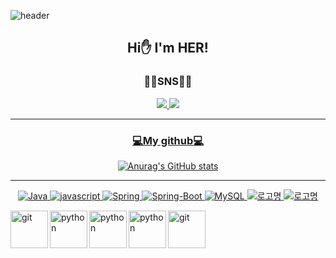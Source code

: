 ![header](https://capsule-render.vercel.app/api?type=waving&animation=fadeIn&color=auto&height=280&section=header&text=HER's%20room&fontSize=90)
<div align=center>

  
## Hi✋ I'm HER!   
   
### 🏳️‍🌈SNS🏳️‍🌈

</div>
<div align=center>
  <a href="https://www.instagram.com/min.sup/coding_ori">
<img src="https://img.shields.io/badge/Instagram-E4405F?style=for-the-badge&logo=Instagram&logoColor=white">  
  <a href="https://www.youtube.com/@her97/coding_ori">
<img src="https://img.shields.io/badge/YouTube-FF0000?style=for-the-badge&logo=YouTube&logoColor=white">   


---
  ### 💻My github💻

![Anurag's GitHub stats](https://github-readme-stats.vercel.app/api?username=her9797&show_icons=true&theme=radical)

  
--- 
 
![Java](https://img.shields.io/badge/Java-007396.svg?&style=for-the-badge&logo=Java&logoColor=white)
![javascript](https://img.shields.io/badge/javascript-F7DF1E.svg?&style=for-the-badge&logo=javascript&logoColor=black)
![Spring](https://img.shields.io/badge/Spring-6DB33F.svg?&style=for-the-badge&logo=Spring&logoColor=white)
![Spring-Boot](https://img.shields.io/badge/SpringBoot-6DB33F.svg?&style=for-the-badge&logo=SpringBoot&logoColor=white)
![MySQL](https://img.shields.io/badge/MySQL-4479A1.svg?&style=for-the-badge&logo=MySQL&logoColor=white)
![로고명](https://img.shields.io/badge/로고명-원하는색상코드.svg?&style=for-the-badge&logo=로고명&logoColor=로고색상)
![로고명](https://img.shields.io/badge/로고명-원하는색상코드.svg?&style=for-the-badge&logo=로고명&logoColor=로고색상)


  </div


<!--
**her9797/her9797** is a ✨ _special_ ✨ repository because its `README.md` (this file) appears on your GitHub profile.
-->

<img align="left" alt="git" height="60" width="60" src="https://cdn.jsdelivr.net/gh/devicons/devicon/icons/github/github-original-wordmark.svg" />
<img align="left" alt="python" height="60" width="60" src="https://cdn.jsdelivr.net/gh/devicons/devicon/icons/python/python-original.svg" alt=/>
<img align="left" alt="python" height="60" width="60" src="https://cdn.jsdelivr.net/gh/devicons/devicon/icons/vscode/vscode-original-wordmark.svg"/>
<img align="left" alt="python" height="60" width="60" src="https://cdn.jsdelivr.net/gh/devicons/devicon/icons/java/java-original.svg"/>
<img align="left" alt="git" height="60" width="60" src="https://cdn.jsdelivr.net/gh/devicons/devicon/icons/git/git-original-wordmark.svg"/>
